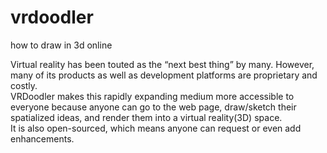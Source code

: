 # vrdoodler
how to draw in 3d online

Virtual reality has been touted as the “next best thing” by many. 
However, many of its products as well as development platforms are proprietary and costly.  
VRDoodler makes this rapidly expanding medium more accessible to everyone because anyone can go to the web page, 
draw/sketch their spatialized ideas, and render them into a virtual reality(3D) space.  
It is also open-sourced, which means anyone can request or even add enhancements.
